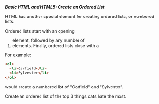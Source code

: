***Basic HTML and HTML5: Create an Ordered List***

HTML has another special element for creating ordered lists, or numbered lists.

Ordered lists start with an opening <ol> element, followed by any number of <li> elements. Finally, ordered lists close with a </ol>

For example:

```html
<ol>
  <li>Garfield</li>
  <li>Sylvester</li>
</ol>
```

would create a numbered list of "Garfield" and "Sylvester".


Create an ordered list of the top 3 things cats hate the most.
